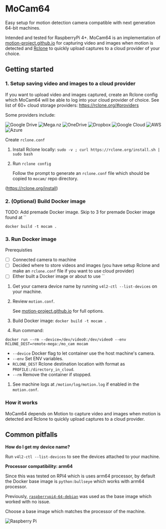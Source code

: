 # MoCam64

Easy setup for motion detection camera compatible with next generation 64-bit machines.  

Intended and tested for RaspberryPi 4+. MoCam64 is an implementation of [motion-project.github.io](https://motion-project.github.io) for capturing video and images when motion is detected and [Rclone](https://rclone.org) to quickly upload captures to a cloud provider of your choice. 

## Getting started 

### 1. Setup saving video and images to a cloud provider 

If you want to upload video and images captured, create an Rclone config which MoCam64 will be able to log into your cloud provider of choice.  See list of 60+ cloud storage providers: https://rclone.org/#providers 

Some providers include: 

![Google Drive](https://img.shields.io/badge/Google%20Drive-4285F4?style=for-the-badge&logo=googledrive&logoColor=white)
![Mega.nz](https://img.shields.io/badge/Mega-%23D90007.svg?style=for-the-badge&logo=Mega&logoColor=white)
![OneDrive](https://img.shields.io/badge/OneDrive-0078D4.svg?style=for-the-badge&logo=microsoftonedrive&logoColor=white)
![Dropbox](https://img.shields.io/badge/Dropbox-%233B4D98.svg?style=for-the-badge&logo=Dropbox&logoColor=white)
![Google Cloud](https://img.shields.io/badge/GoogleCloud-%234285F4.svg?style=for-the-badge&logo=google-cloud&logoColor=white)
![AWS](https://img.shields.io/badge/AWS-%23FF9900.svg?style=for-the-badge&logo=amazon-aws&logoColor=white)
![Azure](https://img.shields.io/badge/azure-%230072C6.svg?style=for-the-badge&logo=microsoftazure&logoColor=white)

Create `rclone.conf`
1. Install Rclone locally: `sudo -v ; curl https://rclone.org/install.sh | sudo bash` 
1. Run `rclone config` 

   Follow the prompt to generate an `rclone.conf` file which should be copied to `mocam/` repo directory. 

(https://rclone.org/install) 

### 2. (Optional) Build Docker image 

TODO: Add premade Docker image. 
Skip to 3 for premade Docker image found at `` 

```shell
docker build -t mocam . 
```

### 3. Run Docker image 

Prerequisties 
- [ ] Connected camera to machine 
- [ ] Decided where to store videos and images (you have setup Rclone and make an `rclone.conf` file if you want to use cloud provider) 
- [ ] Either built a Docker image or about to use `` 

1. Get your camera device name by running `v4l2-ctl --list-devices` on your machine. 
1. Review `motion.conf`.  

   See [motion-project.github.io](https://motion-project.github.io/motion_config.html#configfiles) for full options. 

1. Build Docker image: `docker build -t mocam .`
1. Run command: 

```shell
docker run --rm --device=/dev/video0:/dev/video0 --env RCLONE_DEST=remote-mega:/mo_cam mocam
```
- `--device` Docker flag to let container use the host machine's camera. 
- `--env` Set ENV variables.  
- `RCLONE_DEST` Rclone destination location with format as `PROFILE:/directory_in_cloud`. 
- `--rm` Remove the container if stopped. 

1. See machine logs at `/motion/log/motion.log` if enabled in the `motion.conf`.  

### How it works 

MoCam64 depends on Motion to capture video and images when motion is detected and Rclone to quickly upload captures to a cloud provider. 

## Common pitfalls 

**How do I get my device name?**

Run `v4l2-ctl --list-devices` to see the devices attached to your machine. 

**Processor compatibility: arm64**

Since this was tested on RPI4 which is uses arm64 processor, by default the Docker base image is `python:bullseye` which works with arm64 processor.  

Previously, [`raspberrypi4-64-debian`](https://hub.docker.com/r/balenalib/raspberrypi4-64-debian) was used as the base image which worked with no issue.  

Choose a base image which matches the processor of the machine.  

![Raspberry Pi](https://img.shields.io/badge/-RaspberryPi-C51A4A?style=for-the-badge&logo=Raspberry-Pi)
